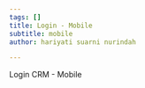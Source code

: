 ```yaml
---
tags: []
title: Login - Mobile
subtitle: mobile
author: hariyati suarni nurindah

---
```

Login CRM - Mobile